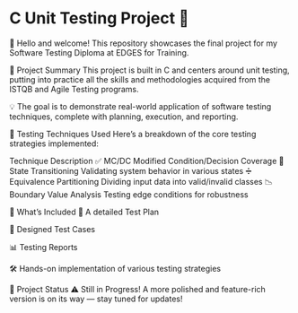 # C Unit Testing Project 🚀
👋 Hello and welcome!
This repository showcases the final project for my Software Testing Diploma at EDGES for Training.

📌 Project Summary
This project is built in C and centers around unit testing, putting into practice all the skills and methodologies acquired from the ISTQB and Agile Testing programs.

💡 The goal is to demonstrate real-world application of software testing techniques, complete with planning, execution, and reporting.

🧪 Testing Techniques Used 
Here’s a breakdown of the core testing strategies implemented:

Technique	Description
✅ MC/DC	Modified Condition/Decision Coverage
🔄 State Transitioning	Validating system behavior in various states
➗ Equivalence Partitioning	Dividing input data into valid/invalid classes
📉 Boundary Value Analysis	Testing edge conditions for robustness

📄 What’s Included
📘 A detailed Test Plan

🧾 Designed Test Cases

📊 Testing Reports

🛠️ Hands-on implementation of various testing strategies

🚧 Project Status
⚠️ Still in Progress!
A more polished and feature-rich version is on its way — stay tuned for updates!
